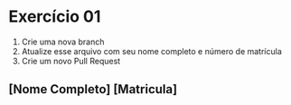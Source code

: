 # Exercício 01

1. Crie uma nova branch
2. Atualize esse arquivo com seu nome completo e número de matrícula
2. Crie um novo Pull Request

## [Nome Completo] [Matricula]
